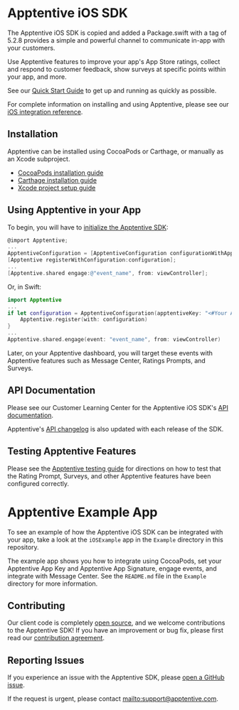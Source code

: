 # Apptentive iOS SDK

The Apptentive iOS SDK is copied and added a Package.swift with a tag of 5.2.8 provides a simple and powerful channel to communicate in-app with your customers.

Use Apptentive features to improve your app's App Store ratings, collect and respond to customer feedback, show surveys at specific points within your app, and more.

See our [Quick Start Guide](https://learn.apptentive.com/knowledge-base/ios-quick-start/) to get up and running as quickly as possible. 

For complete information on installing and using Apptentive, please see our [iOS integration reference](https://learn.apptentive.com/knowledge-base/ios-integration-reference/).

## Installation

Apptentive can be installed using CocoaPods or Carthage, or manually as an Xcode subproject. 

 - [CocoaPods installation guide](https://learn.apptentive.com/knowledge-base/ios-integration-reference/#cocoapods)
 - [Carthage installation guide](https://learn.apptentive.com/knowledge-base/ios-integration-reference/#carthage)
 - [Xcode project setup guide](https://learn.apptentive.com/knowledge-base/ios-integration-reference/#subproject)

## Using Apptentive in your App

To begin, you will have to [initialize the Apptentive SDK](https://learn.apptentive.com/knowledge-base/ios-integration-reference/#initialize-apptentive):

``` objective-c
@import Apptentive;
...
ApptentiveConfiguration = [ApptentiveConfiguration configurationWithApptentiveKey:@"<#Your Apptentive App Key#>" apptentiveSignature:@"<#Your Apptentive App Signature#>"];
[Apptentive registerWithConfiguration:configuration];
...
[Apptentive.shared engage:@"event_name", from: viewController];
```

Or, in Swift:

``` Swift
import Apptentive
...
if let configuration = ApptentiveConfiguration(apptentiveKey: "<#Your Apptentive App Key#>", apptentiveSignature: "<#Your Apptentive App Signature#>") {
	Apptentive.register(with: configuration)
}
...
Apptentive.shared.engage(event: "event_name", from: viewController)
```

Later, on your Apptentive dashboard, you will target these events with Apptentive features such as Message Center, Ratings Prompts, and Surveys.

## API Documentation

Please see our Customer Learning Center for the Apptentive iOS SDK's [API documentation](https://learn.apptentive.com/knowledge-base/ios-sdk-api/).

Apptentive's [API changelog](docs/APIChanges.md) is also updated with each release of the SDK.

## Testing Apptentive Features

Please see the [Apptentive testing guide](https://learn.apptentive.com/knowledge-base/testing-your-apptentive-integration-ios/) for directions on how to test that the Rating Prompt, Surveys, and other Apptentive features have been configured correctly.

# Apptentive Example App

To see an example of how the Apptentive iOS SDK can be integrated with your app, take a look at the `iOSExample` app in the `Example` directory in this repository.

The example app shows you how to integrate using CocoaPods, set your Apptentive App Key and Apptentive App Signature, engage events, and integrate with Message Center. See the `README.md` file in the `Example` directory for more information.

## Contributing

Our client code is completely [open source](LICENSE.txt), and we welcome contributions to the Apptentive SDK! If you have an improvement or bug fix, please first read our [contribution agreement](CONTRIBUTING.md).

## Reporting Issues

If you experience an issue with the Apptentive SDK, please [open a GitHub issue](https://github.com/apptentive/apptentive-ios/issues?direction=desc&sort=created&state=open).

If the request is urgent, please contact <mailto:support@apptentive.com>.
